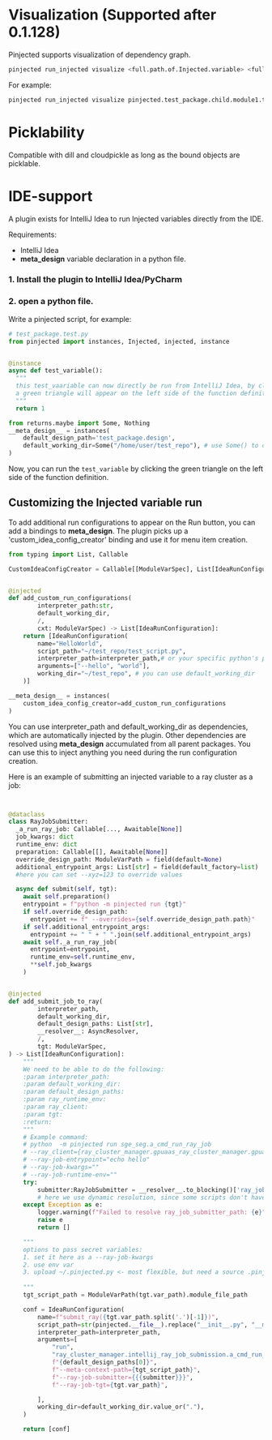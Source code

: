 
# Visualization (Supported after 0.1.128)
Pinjected supports visualization of dependency graph.
```bash
pinjected run_injected visualize <full.path.of.Injected.variable> <full.path.of.Design.variable>
```
For example:
```bash
pinjected run_injected visualize pinjected.test_package.child.module1.test_viz_target pinjected.test_package.child.module1.viz_target_design
```

# Picklability
Compatible with dill and cloudpickle as long as the bound objects are picklable.


# IDE-support
A plugin exists for IntelliJ Idea to run Injected variables directly from the IDE.

Requirements:
- IntelliJ Idea
- __meta_design__ variable declaration in a python file.

### 1. Install the plugin to IntelliJ Idea/PyCharm
### 2. open a python file.
Write a pinjected script, for example:
```python
# test_package.test.py
from pinjected import instances, Injected, injected, instance


@instance
async def test_variable():
  """
  this test_vaariable can now directly be run from IntelliJ Idea, by clicking the Run button associated with this line.
  a green triangle will appear on the left side of the function definition.
  """
  return 1

from returns.maybe import Some, Nothing
__meta_design__ = instances(
    default_design_path='test_package.design',
    default_working_dir=Some("/home/user/test_repo"), # use Some() to override, and Nothing to infer from the project structure.
)
```

Now, you can run the `test_variable` by clicking the green triangle on the left side of the function definition.

## Customizing the Injected variable run
To add additional run configurations to appear on the Run button, you can add a bindings to __meta_design__.
The plugin picks up a 'custom_idea_config_creator' binding and use it for menu item creation.

```python
from typing import List, Callable

CustomIdeaConfigCreator = Callable[[ModuleVarSpec], List[IdeaRunConfiguration]]


@injected
def add_custom_run_configurations(
        interpreter_path:str,
        default_working_dir,
        /,
        cxt: ModuleVarSpec) -> List[IdeaRunConfiguration]:
    return [IdeaRunConfiguration(
        name="HelloWorld",
        script_path="~/test_repo/test_script.py",
        interpreter_path=interpreter_path,# or your specific python's path, "/usr/bin/python3",
        arguments=["--hello", "world"],
        working_dir="~/test_repo", # you can use default_working_dir
    )]

__meta_design__ = instances(
    custom_idea_config_creator=add_custom_run_configurations
)

```

You can use interpreter_path and default_working_dir  as dependencies, which are automatically injected by the plugin.
Other dependencies are resolved using __meta_design__ accumulated from all parent packages. You can use this to inject anything you need during the run configuration creation.

Here is an example of submitting an injected variable to a ray cluster as a job:
```python


@dataclass
class RayJobSubmitter:
  _a_run_ray_job: Callable[..., Awaitable[None]]
  job_kwargs: dict
  runtime_env: dict
  preparation: Callable[[], Awaitable[None]]
  override_design_path: ModuleVarPath = field(default=None)
  additional_entrypoint_args: List[str] = field(default_factory=list)
  #here you can set --xyz=123 to override values

  async def submit(self, tgt):
    await self.preparation()
    entrypoint = f"python -m pinjected run {tgt}"
    if self.override_design_path:
      entrypoint += f" --overrides={self.override_design_path.path}"
    if self.additional_entrypoint_args:
      entrypoint += " " + " ".join(self.additional_entrypoint_args)
    await self._a_run_ray_job(
      entrypoint=entrypoint,
      runtime_env=self.runtime_env,
      **self.job_kwargs
    )


@injected
def add_submit_job_to_ray(
        interpreter_path,
        default_working_dir,
        default_design_paths: List[str],
        __resolver__: AsyncResolver,
        /,
        tgt: ModuleVarSpec,
) -> List[IdeaRunConfiguration]:
    """
    We need to be able to do the following:
    :param interpreter_path:
    :param default_working_dir:
    :param default_design_paths:
    :param ray_runtime_env:
    :param ray_client:
    :param tgt:
    :return:
    """
    # Example command:
    # python  -m pinjected run sge_seg.a_cmd_run_ray_job
    # --ray_client={ray_cluster_manager.gpuaas_ray_cluster_manager.gpuaas_job_port_forward}
    # --ray-job-entrypoint="echo hello"
    # --ray-job-kwargs=""
    # --ray-job-runtime-env=""
    try:
        submitter:RayJobSubmitter = __resolver__.to_blocking()['ray_job_submitter_path']
        # here we use dynamic resolution, since some scripts don't have ray_job_submitter_path in __meta_design__
    except Exception as e:
        logger.warning(f"Failed to resolve ray_job_submitter_path: {e}")
        raise e
        return []

    """
    options to pass secret variables:
    1. set it here as a --ray-job-kwargs
    2. use env var
    3. upload ~/.pinjected.py <- most flexible, but need a source .pinject.py file  
    
    """
    tgt_script_path = ModuleVarPath(tgt.var_path).module_file_path

    conf = IdeaRunConfiguration(
        name=f"submit_ray({tgt.var_path.split('.')[-1]})",
        script_path=str(pinjected.__file__).replace("__init__.py", "__main__.py"),
        interpreter_path=interpreter_path,
        arguments=[
            "run",
            "ray_cluster_manager.intellij_ray_job_submission.a_cmd_run_ray_job",
            f"{default_design_paths[0]}",
            f"--meta-context-path={tgt_script_path}",
            f"--ray-job-submitter={{{submitter}}}",
            f"--ray-job-tgt={tgt.var_path}",

        ],
        working_dir=default_working_dir.value_or("."),
    )

    return [conf]


```

